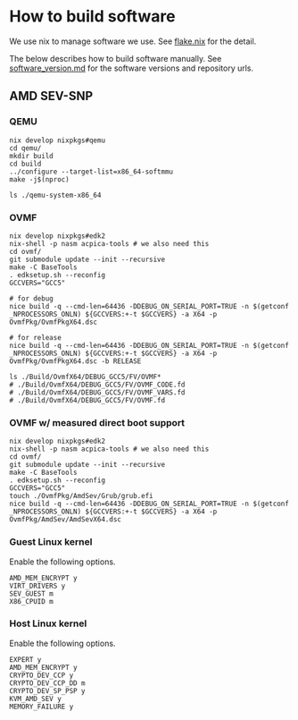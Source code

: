 # How to build software

We use nix to manage software we use. See [flake.nix](../flake.nix) for the detail.

The below describes how to build software manually.
See [software_version.md](./software_version.md) for the software versions and
repository urls.

## AMD SEV-SNP

### QEMU
```
nix develop nixpkgs#qemu
cd qemu/
mkdir build
cd build
../configure --target-list=x86_64-softmmu
make -j$(nproc)

ls ./qemu-system-x86_64
```

### OVMF
```
nix develop nixpkgs#edk2
nix-shell -p nasm acpica-tools # we also need this
cd ovmf/
git submodule update --init --recursive
make -C BaseTools
. edksetup.sh --reconfig
GCCVERS="GCC5"

# for debug
nice build -q --cmd-len=64436 -DDEBUG_ON_SERIAL_PORT=TRUE -n $(getconf _NPROCESSORS_ONLN) ${GCCVERS:+-t $GCCVERS} -a X64 -p OvmfPkg/OvmfPkgX64.dsc

# for release
nice build -q --cmd-len=64436 -DDEBUG_ON_SERIAL_PORT=TRUE -n $(getconf _NPROCESSORS_ONLN) ${GCCVERS:+-t $GCCVERS} -a X64 -p OvmfPkg/OvmfPkgX64.dsc -b RELEASE

ls ./Build/OvmfX64/DEBUG_GCC5/FV/OVMF*
# ./Build/OvmfX64/DEBUG_GCC5/FV/OVMF_CODE.fd
# ./Build/OvmfX64/DEBUG_GCC5/FV/OVMF_VARS.fd
# ./Build/OvmfX64/DEBUG_GCC5/FV/OVMF.fd
```

### OVMF w/ measured direct boot support
```
nix develop nixpkgs#edk2
nix-shell -p nasm acpica-tools # we also need this
cd ovmf/
git submodule update --init --recursive
make -C BaseTools
. edksetup.sh --reconfig
GCCVERS="GCC5"
touch ./OvmfPkg/AmdSev/Grub/grub.efi
nice build -q --cmd-len=64436 -DDEBUG_ON_SERIAL_PORT=TRUE -n $(getconf _NPROCESSORS_ONLN) ${GCCVERS:+-t $GCCVERS} -a X64 -p OvmfPkg/AmdSev/AmdSevX64.dsc
```

### Guest Linux kernel
Enable the following options.
```
AMD_MEM_ENCRYPT y
VIRT_DRIVERS y
SEV_GUEST m
X86_CPUID m
```

### Host Linux kernel
Enable the following options.
```
EXPERT y
AMD_MEM_ENCRYPT y
CRYPTO_DEV_CCP y
CRYPTO_DEV_CCP_DD m
CRYPTO_DEV_SP_PSP y
KVM_AMD_SEV y
MEMORY_FAILURE y
```
